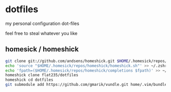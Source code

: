 dotfiles
========

my personal configuration dot-files

feel free to steal whatever you like

homesick / homeshick
--------------------

```sh
git clone git://github.com/andsens/homeshick.git $HOME/.homesick/repos/homeshick
echo 'source "$HOME/.homesick/repos/homeshick/homeshick.sh"' >> ~/.zshrc
echo 'fpath=($HOME/.homesick/repos/homeshick/completions $fpath)' >> ~/.zshrc
homeshick clone flat235/dotfiles
homeshick cd dotfiles
git submodule add https://github.com/gmarik/vundle.git home/.vim/bundle/vundle
```

